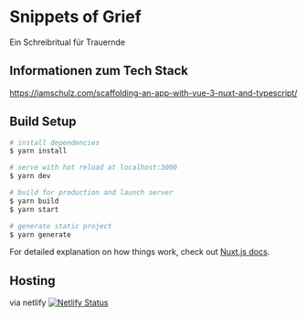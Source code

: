 # Snippets of Grief

Ein Schreibritual für Trauernde

## Informationen zum Tech Stack

https://iamschulz.com/scaffolding-an-app-with-vue-3-nuxt-and-typescript/

## Build Setup

```bash
# install dependencies
$ yarn install

# serve with hot reload at localhost:3000
$ yarn dev

# build for production and launch server
$ yarn build
$ yarn start

# generate static project
$ yarn generate
```

For detailed explanation on how things work, check out [Nuxt.js docs](https://nuxtjs.org).

## Hosting

via netlify
[![Netlify Status](https://api.netlify.com/api/v1/badges/19df6a57-f7fd-481a-a429-108dd004bee4/deploy-status)](https://app.netlify.com/sites/snippets-of-grief/deploys)
